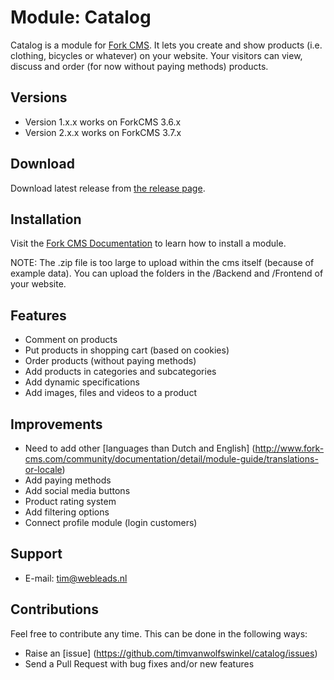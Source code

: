 # Module: Catalog

Catalog is a module for [Fork CMS](http://www.fork-cms.com).
It lets you create and show products (i.e. clothing, bicycles or whatever) on your website.
Your visitors can view, discuss and order (for now without paying methods) products.

## Versions

* Version 1.x.x works on ForkCMS 3.6.x
* Version 2.x.x works on ForkCMS 3.7.x 

## Download

Download latest release from [the release page](https://github.com/timvanwolfswinkel/catalog/releases).

## Installation

Visit the [Fork CMS Documentation](http://www.fork-cms.com/community/documentation/detail/getting-started/adding-modules) to learn how to install a module.

NOTE: The .zip file is too large to upload within the cms itself (because of example data). You can upload the folders in the /Backend and /Frontend of your website.

## Features

* Comment on products
* Put products in shopping cart (based on cookies)
* Order products (without paying methods)
* Add products in categories and subcategories
* Add dynamic specifications
* Add images, files and videos to a product

## Improvements

* Need to add other [languages than Dutch and English] (http://www.fork-cms.com/community/documentation/detail/module-guide/translations-or-locale)
* Add paying methods
* Add social media buttons
* Product rating system
* Add filtering options
* Connect profile module (login customers)

## Support

* E-mail: tim@webleads.nl

## Contributions

Feel free to contribute any time. This can be done in the following ways:

* Raise an [issue] (https://github.com/timvanwolfswinkel/catalog/issues)
* Send a Pull Request with bug fixes and/or new features 
